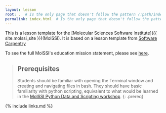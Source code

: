```yaml
---
layout: lesson
root: .  # Is the only page that doesn't follow the pattern /:path/index.html
permalink: index.html  # Is the only page that doesn't follow the pattern /:path/index.html
---
```

This is a lesson template for the [Molecular Sciences Software Institute]({{ site.molssi_site }})(MolSSI). It is based on a lesson template from [Software Carpentry](https://www.software-carpentry.org)

 To see the full MolSSI's education mission statement, please see
[here](http://molssi.org/education/education-mission-statement/).

> ## Prerequisites
>
> Students should be familiar with opening the Terminal window and creating and navigating files in bash.  They should have basic familiarity with python scripting, equivalent to what would be learned in the [MolSSI Python Data and Scripting workshop](http://education.molssi.org/python_scripting_cms/).
{: .prereq}

{% include links.md %}

